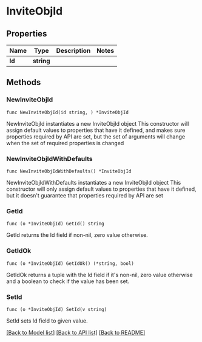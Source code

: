 # InviteObjId

## Properties

Name | Type | Description | Notes
------------ | ------------- | ------------- | -------------
**Id** | **string** |  | 

## Methods

### NewInviteObjId

`func NewInviteObjId(id string, ) *InviteObjId`

NewInviteObjId instantiates a new InviteObjId object
This constructor will assign default values to properties that have it defined,
and makes sure properties required by API are set, but the set of arguments
will change when the set of required properties is changed

### NewInviteObjIdWithDefaults

`func NewInviteObjIdWithDefaults() *InviteObjId`

NewInviteObjIdWithDefaults instantiates a new InviteObjId object
This constructor will only assign default values to properties that have it defined,
but it doesn't guarantee that properties required by API are set

### GetId

`func (o *InviteObjId) GetId() string`

GetId returns the Id field if non-nil, zero value otherwise.

### GetIdOk

`func (o *InviteObjId) GetIdOk() (*string, bool)`

GetIdOk returns a tuple with the Id field if it's non-nil, zero value otherwise
and a boolean to check if the value has been set.

### SetId

`func (o *InviteObjId) SetId(v string)`

SetId sets Id field to given value.



[[Back to Model list]](../README.md#documentation-for-models) [[Back to API list]](../README.md#documentation-for-api-endpoints) [[Back to README]](../README.md)



